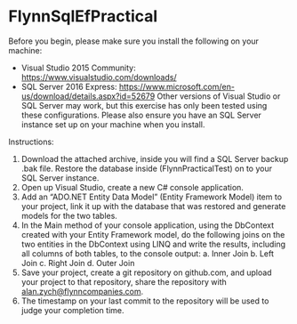 # FlynnSqlEfPractical

Before you begin, please make sure you install the following on your machine:
-	Visual Studio 2015 Community: https://www.visualstudio.com/downloads/
-	SQL Server 2016 Express: https://www.microsoft.com/en-us/download/details.aspx?id=52679
Other versions of Visual Studio or SQL Server may work, but this exercise has only been tested using these configurations.
Please also ensure you have an SQL Server instance set up on your machine when you install.

Instructions:

1.	Download the attached archive, inside you will find a SQL Server backup .bak file. Restore the database inside (FlynnPracticalTest) on to your SQL Server instance.
2.	Open up Visual Studio, create a new C# console application.
3.	Add an “ADO.NET Entity Data Model” (Entity Framework Model) item to your project, link it up with the database that was restored and generate models for the two tables.
4.	In the Main method of your console application, using the DbContext created with your Entity Framework model, do the following joins on the two entities in the DbContext using LINQ and write the results, including all columns of both tables, to the console output:
	a.	Inner Join
	b.	Left Join
	c.	Right Join
	d.	Outer Join
5.	Save your project, create a git repository on github.com, and upload your project to that repository, share the repository with alan.zych@flynncompanies.com. 
6.	The timestamp on your last commit to the repository will be used to judge your completion time.
